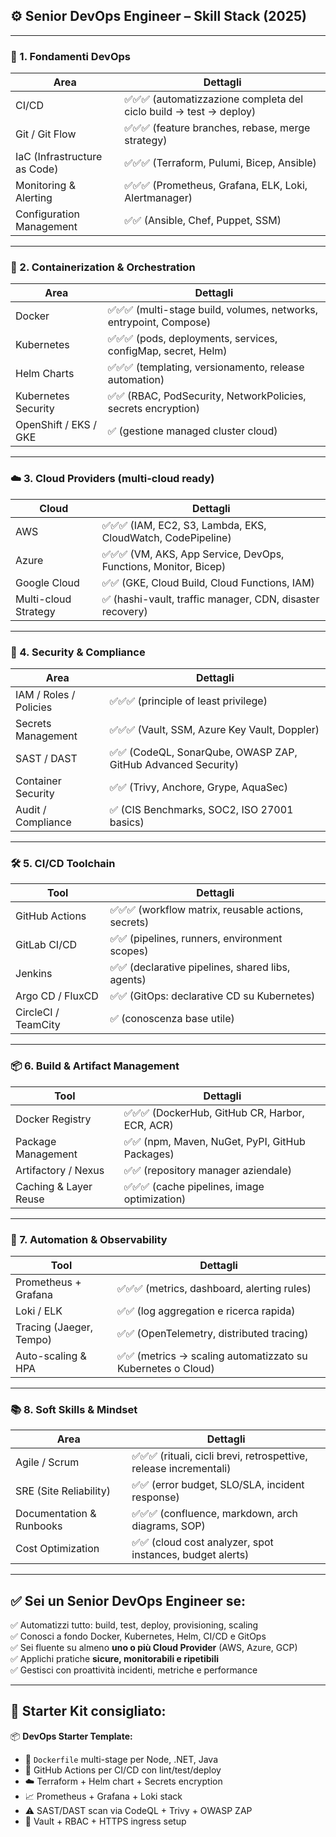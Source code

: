 ## ⚙️ Senior DevOps Engineer – Skill Stack (2025)

---

### 🧰 1. **Fondamenti DevOps**

| Area                         | Dettagli                                                           |
| ---------------------------- | ------------------------------------------------------------------ |
| CI/CD                        | ✅✅✅ (automatizzazione completa del ciclo build → test → deploy) |
| Git / Git Flow               | ✅✅✅ (feature branches, rebase, merge strategy)                  |
| IaC (Infrastructure as Code) | ✅✅✅ (Terraform, Pulumi, Bicep, Ansible)                         |
| Monitoring & Alerting        | ✅✅✅ (Prometheus, Grafana, ELK, Loki, Alertmanager)              |
| Configuration Management     | ✅✅ (Ansible, Chef, Puppet, SSM)                                  |

---

### 🐳 2. **Containerization & Orchestration**

| Area                  | Dettagli                                                           |
| --------------------- | ------------------------------------------------------------------ |
| Docker                | ✅✅✅ (multi-stage build, volumes, networks, entrypoint, Compose) |
| Kubernetes            | ✅✅✅ (pods, deployments, services, configMap, secret, Helm)      |
| Helm Charts           | ✅✅✅ (templating, versionamento, release automation)             |
| Kubernetes Security   | ✅✅ (RBAC, PodSecurity, NetworkPolicies, secrets encryption)      |
| OpenShift / EKS / GKE | ✅ (gestione managed cluster cloud)                                |

---

### ☁️ 3. **Cloud Providers (multi-cloud ready)**

| Cloud                | Dettagli                                                         |
| -------------------- | ---------------------------------------------------------------- |
| AWS                  | ✅✅✅ (IAM, EC2, S3, Lambda, EKS, CloudWatch, CodePipeline)     |
| Azure                | ✅✅✅ (VM, AKS, App Service, DevOps, Functions, Monitor, Bicep) |
| Google Cloud         | ✅✅ (GKE, Cloud Build, Cloud Functions, IAM)                    |
| Multi-cloud Strategy | ✅ (hashi-vault, traffic manager, CDN, disaster recovery)        |

---

### 🔐 4. **Security & Compliance**

| Area                   | Dettagli                                                      |
| ---------------------- | ------------------------------------------------------------- |
| IAM / Roles / Policies | ✅✅✅ (principle of least privilege)                         |
| Secrets Management     | ✅✅✅ (Vault, SSM, Azure Key Vault, Doppler)                 |
| SAST / DAST            | ✅✅ (CodeQL, SonarQube, OWASP ZAP, GitHub Advanced Security) |
| Container Security     | ✅✅ (Trivy, Anchore, Grype, AquaSec)                         |
| Audit / Compliance     | ✅ (CIS Benchmarks, SOC2, ISO 27001 basics)                   |

---

### 🛠️ 5. **CI/CD Toolchain**

| Tool                | Dettagli                                            |
| ------------------- | --------------------------------------------------- |
| GitHub Actions      | ✅✅✅ (workflow matrix, reusable actions, secrets) |
| GitLab CI/CD        | ✅✅ (pipelines, runners, environment scopes)       |
| Jenkins             | ✅✅ (declarative pipelines, shared libs, agents)   |
| Argo CD / FluxCD    | ✅✅ (GitOps: declarative CD su Kubernetes)         |
| CircleCI / TeamCity | ✅ (conoscenza base utile)                          |

---

### 📦 6. **Build & Artifact Management**

| Tool                  | Dettagli                                        |
| --------------------- | ----------------------------------------------- |
| Docker Registry       | ✅✅✅ (DockerHub, GitHub CR, Harbor, ECR, ACR) |
| Package Management    | ✅✅ (npm, Maven, NuGet, PyPI, GitHub Packages) |
| Artifactory / Nexus   | ✅✅ (repository manager aziendale)             |
| Caching & Layer Reuse | ✅✅✅ (cache pipelines, image optimization)    |

---

### 🔄 7. **Automation & Observability**

| Tool                    | Dettagli                                                     |
| ----------------------- | ------------------------------------------------------------ |
| Prometheus + Grafana    | ✅✅✅ (metrics, dashboard, alerting rules)                  |
| Loki / ELK              | ✅✅ (log aggregation e ricerca rapida)                      |
| Tracing (Jaeger, Tempo) | ✅✅ (OpenTelemetry, distributed tracing)                    |
| Auto-scaling & HPA      | ✅✅ (metrics → scaling automatizzato su Kubernetes o Cloud) |

---

### 📚 8. **Soft Skills & Mindset**

| Area                     | Dettagli                                                           |
| ------------------------ | ------------------------------------------------------------------ |
| Agile / Scrum            | ✅✅✅ (rituali, cicli brevi, retrospettive, release incrementali) |
| SRE (Site Reliability)   | ✅✅ (error budget, SLO/SLA, incident response)                    |
| Documentation & Runbooks | ✅✅✅ (confluence, markdown, arch diagrams, SOP)                  |
| Cost Optimization        | ✅✅ (cloud cost analyzer, spot instances, budget alerts)          |

---

## ✅ Sei un **Senior DevOps Engineer** se:

✅ Automatizzi tutto: build, test, deploy, provisioning, scaling  
✅ Conosci a fondo Docker, Kubernetes, Helm, CI/CD e GitOps  
✅ Sei fluente su almeno **uno o più Cloud Provider** (AWS, Azure, GCP)  
✅ Applichi pratiche **sicure, monitorabili e ripetibili**  
✅ Gestisci con proattività incidenti, metriche e performance

---

## 🎁 Starter Kit consigliato:

📦 **DevOps Starter Template:**

- 🐳 `Dockerfile` multi-stage per Node, .NET, Java
- 🚀 GitHub Actions per CI/CD con lint/test/deploy
- ☁️ Terraform + Helm chart + Secrets encryption
- 📈 Prometheus + Grafana + Loki stack
- ⚠️ SAST/DAST scan via CodeQL + Trivy + OWASP ZAP
- 🔐 Vault + RBAC + HTTPS ingress setup
